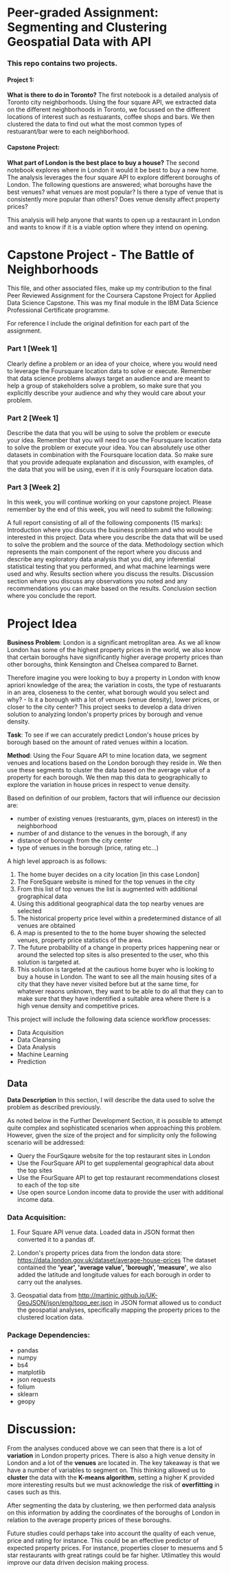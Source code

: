 # Peer-graded Assignment: Segmenting and Clustering Geospatial Data with API

### This repo contains two projects. 

#### Project 1:
**What is there to do in Toronto?**
The first notebook is a detailed analysis of Toronto city neighborhoods. Using the four square API, we extracted data on the different neighborhoods in Toronto, we focussed on the different locations of interest such as restuarants, coffee shops and bars. We then clustered the data to find out what the most common types of restuarant/bar were to each neighborhood. 


#### Capstone Project:
**What part of London is the best place to buy a house?**
The second notebook explores where in London it would it be best to buy a new home. The analysis leverages the four square API to explore different boroughs of London. The following questions are answered; what boroughs have the best venues? what venues are most popular? Is there a type of venue that is consistently more popular than others? Does venue density affect property prices?

This analysis will help anyone that wants to open up a restaurant in London and wants to know if it is a viable option where they intend on opening.


# Capstone Project - The Battle of Neighborhoods

This file, and other associated files, make up my contribution to the final Peer Reviewed Assignment for the Coursera Capstone Project for Applied Data Science Capstone. This was my final module in the IBM Data Science Professional Certificate programme.

For reference I include the original definition for each part of the assignment.

### Part 1 [Week 1]
Clearly define a problem or an idea of your choice, where you would need to leverage the Foursquare location data to solve or execute. Remember that data science problems always target an audience and are meant to help a group of stakeholders solve a problem, so make sure that you explicitly describe your audience and why they would care about your problem.


### Part 2 [Week 1]
Describe the data that you will be using to solve the problem or execute your idea. Remember that you will need to use the Foursquare location data to solve the problem or execute your idea. You can absolutely use other datasets in combination with the Foursquare location data. So make sure that you provide adequate explanation and discussion, with examples, of the data that you will be using, even if it is only Foursquare location data.


### Part 3 [Week 2]
In this week, you will continue working on your capstone project. Please remember by the end of this week, you will need to submit the following:

A full report consisting of all of the following components (15 marks):
Introduction where you discuss the business problem and who would be interested in this project.
Data where you describe the data that will be used to solve the problem and the source of the data.
Methodology section which represents the main component of the report where you discuss and describe any exploratory data analysis that you did, any inferential statistical testing that you performed, and what machine learnings were used and why.
Results section where you discuss the results.
Discussion section where you discuss any observations you noted and any recommendations you can make based on the results.
Conclusion section where you conclude the report.



# Project Idea

**Business Problem**: London is a significant metroplitan area. As we all know London has some of the highest property prices in the world, we also know that certain boroughs have significantly higher average property prices than other boroughs, think Kensington and Chelsea compared to Barnet. 

Therefore imagine you were looking to buy a property in London with know apriori knowledge of the area; the variation in costs, the type of restuarants in an area, closeness to the center, what borough would you select and why? - Is it a borough with a lot of venues (venue density), lower prices, or closer to the city center? This project seeks to develop a data driven solution to analyzing london's property prices by borough and venue density. 

**Task**: To see if we can accurately predict London's house prices by borough based on the amount of rated venues within a location.

**Method**: Using the Four Square API to mine location data, we segment venues and locations based on the London borough they reside in. We then use these segments to cluster the data based on the average value of a property for each borough. We then map this data to geographically to explore the variation in house prices in respect to venue density.

Based on definition of our problem, factors that will influence our decission are:
* number of existing venues (restuarants, gym, places on interest) in the neighborhood 
* number of and distance to the venues in the borough, if any
* distance of borough from the city center
* type of venues in the borough (price, rating etc...)


A high level approach is as follows:

1. The home buyer decides on a city location [in this case London]
2. The ForeSquare website is mined for the top venues in the city
3. From this list of top venues the list is augmented with additional grographical data
4. Using this additional geographical data the top nearby venues are selected
5. The historical property price level within a predetermined distance of all venues are obtained
6. A map is presented to the to the home buyer showing the selected venues, property price statistics of the area.
7. The future probability of a change in property prices happening near or around the selected top sites is also presented to the user, who this solution is targeted at.
8. This solution is targeted at the cautious home buyer who is looking to buy a house in London. The want to see all the main    housing sites of a city that they have never visited before but at the same time, for whatever reaons unknown, they want to be able to do all that they can to make sure that they have indentified a suitable area where there is a high venue density and competitive prices.


This project will include the following data science workflow processes:

- Data Acquisition
- Data Cleansing
- Data Analysis
- Machine Learning
- Prediction


## Data

**Data Description**
In this section, I will describe the data used to solve the problem as described previously.

As noted below in the Further Development Section, it is possible to attempt quite complex and sophisticated scenarios when approaching this problem. However, given the size of the project and for simplicity only the following scenario will be addressed:

- Query the FourSqaure website for the top restaurant sites in London
- Use the FourSquare API to get supplemental geographical data about the top sites
- Use the FourSquare API to get top restaurant recommendations closest to each of the top site
- Use open source London income data to provide the user with additional income data.


### Data Acquisition: 

1. Four Square API venue data. Loaded data in JSON format then converted it to a pandas df.


2. London's property prices data from the london data store: https://data.london.gov.uk/dataset/average-house-prices The dataset contained the **'year', 'average value', 'borough', 'measure'**, we also added the latitude and longitude values for each borough in order to carry out the analyses. 


3. Geospatial data from http://martinjc.github.io/UK-GeoJSON/json/eng/topo_eer.json in JSON format allowed us to conduct the geospatial analyses, specifically mapping the property prices to the clustered location data.


### Package Dependencies:

- pandas
- numpy
- bs4
- matplotlib
- json requests
- folium
- sklearn
- geopy


# Discussion:

From the analyses conduced above we can seen that there is a lot of **variation** in London property prices. There is also a high venue density in London and a lot of the **venues** are located in. The key takeaway is that we have a number of variables to segment on. This thinking allowed us to **cluster** the data with the **K-means algorithm**, setting a higher K provided more interesting results but we must acknowledge the risk of **overfitting** in cases such as this.

After segmenting the data by clustering, we then performed data analysis on this information by adding the coordinates of the boroughs of London in relation to the average property prices of these boroughs. 

Future studies could perhaps take into account the quality of each venue, price and rating for instance. This could be an effective predictor of expected property prices. For instance, properties closer to mesuems and 5 star restaurants with great ratings could be far higher. Utlimatley this would improve our data driven decision making process.

